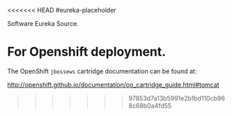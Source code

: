 <<<<<<< HEAD
#eureka-placeholder

Software Eureka Source.

For Openshift deployment.
=======
The OpenShift `jbossews` cartridge documentation can be found at:

http://openshift.github.io/documentation/oo_cartridge_guide.html#tomcat
>>>>>>> 97853d7a13b5991e2b1bd110cb968c68b0a4fd55
